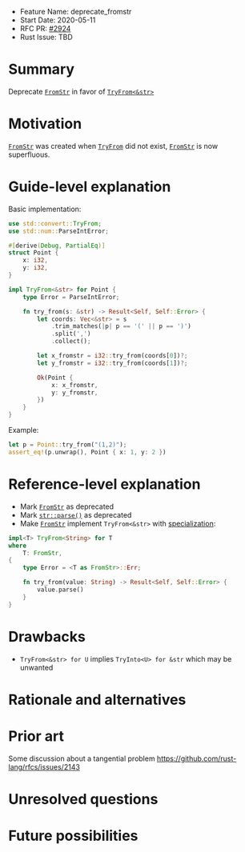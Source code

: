 - Feature Name: deprecate_fromstr
- Start Date: 2020-05-11
- RFC PR: [#2924](https://github.com/rust-lang/rfcs/pull/2924)
- Rust Issue: TBD

# Summary
[summary]: #summary

Deprecate [`FromStr`](https://doc.rust-lang.org/std/str/trait.FromStr.html) in favor of [`TryFrom<&str>`](https://doc.rust-lang.org/std/convert/trait.TryFrom.html)

# Motivation
[motivation]: #motivation

[`FromStr`](https://doc.rust-lang.org/std/str/trait.FromStr.html) was created when [`TryFrom`](https://doc.rust-lang.org/std/convert/trait.TryFrom.html) did not exist, [`FromStr`](https://doc.rust-lang.org/std/str/trait.FromStr.html) is now superfluous.

# Guide-level explanation
[guide-level-explanation]: #guide-level-explanation

Basic implementation:
```rust
use std::convert::TryFrom;
use std::num::ParseIntError;

#[derive(Debug, PartialEq)]
struct Point {
    x: i32,
    y: i32,
}

impl TryFrom<&str> for Point {
    type Error = ParseIntError;

    fn try_from(s: &str) -> Result<Self, Self::Error> {
        let coords: Vec<&str> = s
            .trim_matches(|p| p == '(' || p == ')')
            .split(',')
            .collect();

        let x_fromstr = i32::try_from(coords[0])?;
        let y_fromstr = i32::try_from(coords[1])?;

        Ok(Point {
            x: x_fromstr,
            y: y_fromstr,
        })
    }
}
```

Example:
```rust
let p = Point::try_from("(1,2)");
assert_eq!(p.unwrap(), Point { x: 1, y: 2 })
```

# Reference-level explanation
[reference-level-explanation]: #reference-level-explanation

- Mark [`FromStr`](https://doc.rust-lang.org/std/str/trait.FromStr.html) as deprecated
- Mark [`str::parse()`](https://doc.rust-lang.org/std/primitive.str.html#method.parse) as deprecated
- Make [`FromStr`](https://doc.rust-lang.org/std/str/trait.FromStr.html) implement `TryFrom<&str>` with [specialization](https://github.com/rust-lang/rfcs/pull/1210):
```rust
impl<T> TryFrom<String> for T
where
    T: FromStr,
{
    type Error = <T as FromStr>::Err;

    fn try_from(value: String) -> Result<Self, Self::Error> {
        value.parse()
    }
}
```

# Drawbacks
[drawbacks]: #drawbacks

- `TryFrom<&str> for U` implies `TryInto<U> for &str` which may be unwanted

# Rationale and alternatives
[rationale-and-alternatives]: #rationale-and-alternatives

# Prior art
[prior-art]: #prior-art

Some discussion about a tangential problem https://github.com/rust-lang/rfcs/issues/2143

# Unresolved questions
[unresolved-questions]: #unresolved-questions

# Future possibilities
[future-possibilities]: #future-possibilities
